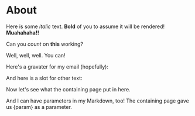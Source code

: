 # About

Here is some *italic* text. **Bold** of you to assume it will be rendered! **Muahahaha!!**

Can you _count_ on **this** working?

<Counter/>

Well, well, well. You can!

Here's a gravater for my email (hopefully):

<Gravatar email="rmunn@pobox.com" size={256}/>

And here is a slot for other text:

<slot></slot>

Now let's see what the containing page put in here.

And I can have parameters in my Markdown, too!
The containing page gave us {param} as a parameter.

<script>
    import Counter from '$components/Counter.svelte';
    import Gravatar from '$components/Gravatar.svelte';

    export let param;
</script>